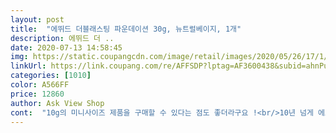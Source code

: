 ```yaml
---
layout: post 
title:  "에뛰드 더블래스팅 파운데이션 30g, 뉴트럴베이지, 1개" 
description: 에뛰드 더 ..
date: 2020-07-13 14:58:45 
img: https://static.coupangcdn.com/image/retail/images/2020/05/26/17/1/f2608497-6f9c-4cf4-8bb3-9356d17403c8.jpg 
linkUrl: https://link.coupang.com/re/AFFSDP?lptag=AF3600438&subid=ahnPublicAsk&pageKey=1633597923&itemId=2786386922&vendorItemId=70776116782&traceid=V0-113-be91f8fe21125b1e 
categories: [1010] 
color: A566FF 
price: 12860 
author: Ask View Shop 
cont:  "10g의 미니사이즈 제품을 구매할 수 있다는 점도 좋더라구요 !<br/>10년 넘게 에스티로더 더블웨어 라인과 퓨처리스트 매냐.<br/><br/>8천원 이라는 가격에 제품력을 테스트 할 수 있으니까<br/>✓ 24시간 무너짐없는 예쁜 지속력<br/>✓ 묻어남과 찍힘이 적은 착붙 밀착력<br/>➜ Anchoring 계면 시스템을 적용하여 바른 듯 안 바른듯<br/>갓 화장을 끝낸듯 보송함을 유지해주더라구요<br/>구매를 망설였던 분들에게는 좋을 것 같더라구요 ♡ ゛<br/>구제품과 비교했을 때 제형이 묽어졌다는 점?<br/>그 전 제품을 쓰면서 얇게 발리면서 톤보정력,잡티 커버력이 높고<br/>그다음부터는  알아서 조절하게 되네요.<br/><br/>그러나 아직도 파데 유목민 생활중.<br/>.<br/> 그러다 코로나 터지고.<br/><br/>그렇다고해서 빠르게 흘러내리는 제형은 아니고<br/>그리고 처음 더불래스팅을 쓰시는분들 주의!!!<br/>그점을 개선해서 이제 완벽 파운데이션으로 탈바꿈 했네요 (˘▾˘)<br/>근데 이제품은 발림성이랑 밀착력 그리고 넘나 얇게 발리기때문인지 뜨지않아서 넘나 좋아하는 제품이에요<br/>글구  요녀석 더블래스팅이라  확실히 무너지지 않음... <br/><br/>기존 제품이 들뜨고 좀 겉도는 느낌이 있었다면<br/>기존제품도 좋았지만<br/>너무 안무너져서 오히려 걱정이네요.<br/> ㅋㅋㅋ지울때 꼼꼼히.<br/><br/>높은 만족도를 보였다는 새로운 더블 래스팅 파운데이션 <br/>눈에 띄게 달라진 점은<br/>단점은 보완하고 기존에 가지고 있었던 장점은 그대로 유지했다는<br/>답답한 느낌없이 오래도록 메이크업을 유지할 수 있어요 ꔛ<br/>더블래스팅 파운데이션이 컬러감이 굉장히 예쁘고<br/>두껍게 발리지 않아서 몇 겹 레이어드를 해도<br/>미니 사이즈는 컬러가 5가지이지만<br/>바르자 마자 쫘악 먹는느낌.<br/> 바로 뽀송뽀송한 살결로 탄생해요.<br/><br/>보자마자 펌프질 ㅋㅋㅋㅋ 한번펌프하니<br/>보통 파데들은 너무 건조해서  기초를  수분라인으로  단단히 다지지않으면 쪽쩍 갈라지는데.<br/><br/>상당히 뛰어나요 ƪ(̃̃͡͡ ƪ<br/>새로나온 제품이 더 얇게 발리고 색상이 예뻐져서 더 마음에 들어요 (ღ͈ᴗ͈ღ)♥<br/>색도 아주 살짝 바뀌긴했지만 바르고 나면 티가 날정도는 아니더라구요<br/>생각보다 소량으로 커버가 잘되어 조심조심 적은양을 짜서  써도 다 바르기전에 내가 원하는 커버가 가능했어요.<br/><br/>수영장에서도  핫한 여름에도 마스크를 착용해도 절대 안무너저요.<br/><br/>쉐딩은 좀 티가나는 얼굴이라 훨씬더 자연스럽더라구요<br/>아시아인에 걸맞게 정말 예쁘게 나온데다<br/>얇게 발려서 피부 위에 착 밀착되지만<br/>얇게 발리는데 지속력도 최고!! 요즘 땀흘리는데도 화장안무너져요!!<br/>얇은 피부표현 좋아하는 분들이 선호할 듯 합니다 ! ( 응 그건 나 )<br/>얘는 맨 얼굴에 해봐도.<br/>.<br/> 테스트겸) 세럼파운데이션이라 그런지 촉촉해요.<br/><br/>어느정도 점도는 유지하면서 흐르는 편입니다 ꕤ<br/>엄청난 양이 나왔고 .<br/><br/>에뛰드 완벽커버 파워밀착 레전드파데 !<br/>여러번 레이어링 하면 들뜨는 현상이 조금 안타까웠는데<br/>올 여름은.<br/> 얘로정했어요<br/>유분기가 올라오기는 하지만 겉으로 보았을 때는 그대로 !<br/>이 착한가격에 이렇게 훌륭한 파운데이션인 더블래스팅 파운데이션 추천합니다<br/>이번 제품은 손등에 올렸을 때 기울이면 흘러내리는 것이 보여요<br/>이번에 다시 구매하는건데 리뉴얼이 되었더라구요 원래는 쫌더 높이가 낮고 뚱뚱했는데 길어지면서 홀쭉해진 디자인으로 바뀌었네요<br/>이번에 새로 업그레이드 된 제품은 앵커링 계면 시스템으로<br/>저는 에뛰드 퍼프로 발라주는데 짧은시간 두들겨도 얇게 발리고 쉽게 바를수있어서 좋아요!!!<br/>전에 제품을 쓰면서 제형이 꾸덕해서<br/>전의 제품은 꾸덕한 제형이라서 손등에 올렸을 때 주르륵 흘러내리지 않았는데<br/>제가 너무 좋아하는 에뛰드 파운데이션  )<br/>제가 선택한 색은 아이보리<br/>제형이 개선되면서 구형에 비해서 더 얇게 펴발리더라구요<br/>지속력이 우수하다고 생각했었거든요<br/>처음에 화장 하고 나서 대략 6시간정도 지났을때 피부에<br/>처음에는 꼭 흔들어서 사용해주세요 그래야 내용물이 잘섞여서 본래의 색을 발색하실수있어요!!<br/>총 12가지 컬러로 출시되었구요 !<br/>최근에는 맥 제품으로 갈아탔고 .<br/><br/>출시 전, 600명의 고객들이 먼저 써보고 평가했는데<br/>치뷰가 건성인데 이것저것 다른 파운데이션들은 얼굴에서 잘먹어주질않아서 화장하고 외출하면 거의 바로 뜨더라구요<br/>커버력은 그대로 유지하고 있기 때문에<br/>커버력이 높아서 만족스러웠는데<br/>커버력이 높은 건 그대로 유지하면서 더 얇게 피부 위에 밀착이 되니<br/>커버력이 우수한 타입으로 컨실러를 따로 사용하지 않았어요<br/>컬러도 다양해서 고를때 만족도가 높았어요 ఠ ͜ఠ<br/>톤 보정력도 뛰어나고, 결점을 커버해주는 능력도<br/>파데인생 끝났나 싶었더니  요녀석을 만났네요.<br/><br/>파운데이션 유목민이였던 제가 정착해서 쓰고있는 아이템 에뛰드 더블래스팅 파운데이션<br/>피부 착붙 효과를 높여주어 하루 종일 숨쉬기 편안한 피부를 유지<br/>피부가 밝은편이라 안쪽에는 퓨어제품을 쓰고 외각의 쉐딩하는 부분은 조금더 어두은 호수를 사서 발라주고 있거든요<br/>한 겹 발랐을 때 추가로 커버가 필요한 부분에는<br/>한번 더 레이어드 해서 발라주면 리얼 완벽에 가까운 커버력을 보여준답니다<br/>홈페이지에서는 30g 본품 외에<br/>화장이 얇게 착붙되어서 지속력은 물론이고, 들뜸이 없음 ! ! !<br/>" 
---
```

